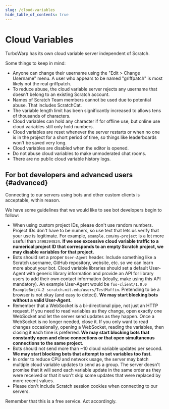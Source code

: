 ```yaml
---
slug: /cloud-variables
hide_table_of_contents: true
---
```


# Cloud Variables

TurboWarp has its own cloud variable server independent of Scratch.

Some things to keep in mind:

 - Anyone can change their username using the "Edit > Change Username" menu. A user who appears to be named "griffpatch" is most likely not the real griffpatch.
 - To reduce abuse, the cloud variable server rejects any username that doesn't belong to an existing Scratch account.
 - Names of Scratch Team members cannot be used due to potential abuse. That includes ScratchCat.
 - The variable length limit has been significantly increased to allows tens of thousands of characters.
 - Cloud variables can hold any character if for offline use, but online use cloud variables still only hold numbers.
 - Cloud variables are reset whenever the server restarts or when no one is in the project for a short period of time, so things like leaderboards won't be saved very long.
 - Cloud variables are disabled when the editor is opened.
 - Do not abuse cloud variables to make unmoderated chat rooms.
 - There are no public cloud variable history logs.

## For bot developers and advanced users {#advanced}

Connecting to our servers using bots and other custom clients is acceptable, within reason.

We have some guidelines that we would like to see bot developers begin to follow:

 * When using custom project IDs, please don't use random numbers. Project IDs don't have to be numers, so use text that lets us verify that your use is legitimate. For example, `example.com/my-project` is a lot more useful than `3498394834`. **If we see excessive cloud variable traffic to a numerical project ID that corresponds to an empty Scratch project, we may disable variables for that project.**
 * Bots should set a proper `User-Agent` header. Include something like a Scratch username, GitHub repository, website, etc. so we can learn more about your bot. Cloud variable libraries should set a default User-Agent with generic library information and provide an API for library users to add their own contact information (ideally, make using this API mandatory). An example User-Agent would be `foo-client/1.0.0 ExampleBot/4.2 scratch.mit.edu/users/TestMuffin`. Pretending to be a browser is not okay (and easy to detect). **We may start blocking bots without a valid User-Agent.**
 * Remember that a WebSocket is a bi-directional pipe, not just an HTTP request. If you need to read variables as they change, open exactly one WebSocket and let the server send updates as they happen. Once a WebSocket is no longer needed, close it. If you only want to read changes occasionally, opening a WebSocket, reading the variables, then closing it each time is preferred. **We may start blocking bots that constantly open and close connections or that open simultaneous connections to the same project.**
 * Bots should not send more than ~10 cloud variable updates per second. **We may start blocking bots that attempt to set variables too fast.**
 * In order to reduce CPU and network usage, the server may batch multiple cloud variable updates to send as a group. The server doesn't promise that it will send each variable update in the same order as they were received or that it won't skip some updates that were replaced by more recent values.
 * Please don't include Scratch session cookies when connecting to our servers.

Remember that this is a free service. Act accordingly.
